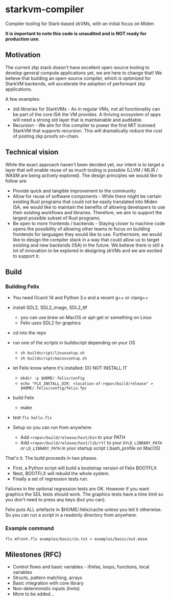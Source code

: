 # starkvm-compiler
Compiler tooling for Stark-based zkVMs, with an initial focus on Miden

**It is important to note this code is unaudited and is NOT ready for production use.** 

## Motivation

The current zkp stack doesn't have excellent open-source tooling to develop general compute applications yet, we are here to change that!
We believe that building an open-source compiler, which is optimized for StarkVM backends, will accelerate the adoption of performant zkp applications.

A few examples:

* std libraries for StarkVMs - As in regular VMs, not all functionality can be part of the core ISA the VM provides. A thriving ecosystem
of apps will need a strong std layer that is maintainable and auditable.
* Recursion - We aim for this compiler to power the first MIT licensed StarkVM that supports recursion. This will dramatically 
reduce the cost of posting zkp proofs on-chain.

## Technical vision

While the exact approach haven't been decided yet, our intent is to target a layer that will enable reuse of as much tooling is possible (LLVM / MLIR / WASM are being actively explored). The design principles we would like to follow are:

* Provide quick and tangible improvement to the community
* Allow for reuse of software components - While there might be certain existing Rust programs that could not be easily translated into Miden ISA, we would like to maintain the benefits of allowing developers to use their existing workflows and libraries. Therefore, we aim to support the largest possible subset of Rust programs.
* Be open to more frontends / backends - Staying closer to machine code opens the possibility of allowing other teams to focus on building frontends for languages they would like to use. Furthermore, we would like to design the compiler stack in a way that could allow us to target existing and new backends (ISA) in the future. We believe there is still a lot of innovation to be explored in designing zkVMs and we are excited to support it. 

## Build

### Building Felix

* You need Ocaml 14 and Python 3.x and a recent g++ or clang++
* install SDL2, SDL2_image, SDL2_ttf
  * you can use brew on MacOS or apt-get or something on Linux
  * Felix uses SDL2 for graphics

* cd into the repo
* run one of the scripts in buildscript depending on your OS
  * `sh buildscript/linuxsetup.sh`
  * `sh buildscript/macosxsetup.sh`
* let Felix know where it's installed: DO NOT INSTALL IT
  * `mkdir -p $HOME/.felix/config`
  * `echo "FLX_INSTALL_DIR: <location-of-repo>/build/release" > $HOME/.felix/config/felix.fpc`
* build Felix
  * make
* test `flx hello.flx`

* Setup so you can run from anywhere:
  * Add `<repo>/build/release/host/bin` to your PATH
  * Add `<repo>/build/release/host/lib/rtl` to your `DYLD_LIBRARY_PATH` or `LD_LIBRARY_PATH` in your startup script (.bash_profile on MacOS)

That's it. The build proceeds in two phases. 
* First, a Python script will build a bootstrap version of Felix BOOTFLX
* Next, BOOTFLX will rebuild the whole system.
* Finally a set of regression tests run.

Failures in the optional regression tests are OK.
However if you want graphics the SDL tests should work.
The graphics tests have a time limit so you don't need to 
press any keys (but you can).

Felix puts ALL artefacts in $HOME/.felix/cache unless you tell it otherwise.
So you can run a script in a readonly directory from anywhere.

### Example command
`flx mfront.flx examples/basic/in.txt > examples/basic/out.masm`

## Milestones (RFC)
* Control flows and basic variables - if/else, loops, functions, local variables
* Structs, pattern matching, arrays
* Basic integration with core library
* Non-deterministic inputs (hints)
* More to be added...
